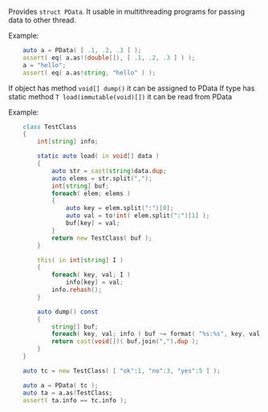 Provides `struct PData`. It usable in multithreading 
programs for passing data to other thread.

Example:

```d
    auto a = PData( [ .1, .2, .3 ] );
    assert( eq( a.as!(double[]), [ .1, .2, .3 ] ) );
    a = "hello";
    assert( eq( a.as!string, "hello" ) );
```

If object has method `void[] dump()` it can be assigned to PData
If type has static method `T load(immutable(void)[])` it can be read from PData

Example:

```d
    class TestClass
    {
        int[string] info;

        static auto load( in void[] data )
        {
            auto str = cast(string)data.dup;
            auto elems = str.split(",");
            int[string] buf;
            foreach( elem; elems )
            {
                auto key = elem.split(":")[0];
                auto val = to!int( elem.split(":")[1] );
                buf[key] = val;
            }
            return new TestClass( buf );
        }

        this( in int[string] I ) 
        {
            foreach( key, val; I )
                info[key] = val;
            info.rehash();
        }

        auto dump() const
        {
            string[] buf;
            foreach( key, val; info ) buf ~= format( "%s:%s", key, val );
            return cast(void[])( buf.join(",").dup );
        }
    }

    auto tc = new TestClass( [ "ok":1, "no":3, "yes":5 ] );

    auto a = PData( tc );
    auto ta = a.as!TestClass;
    assert( ta.info == tc.info );
```
